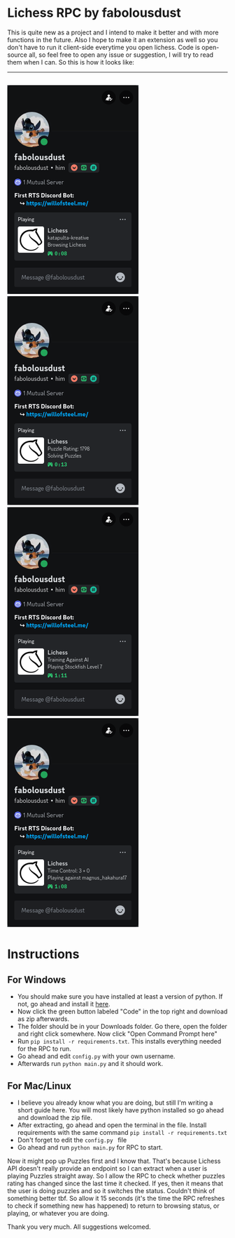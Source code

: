 # Lichess RPC by fabolousdust

This is quite new as a project and I intend to make it better and with more functions in the future. Also I hope to make it an extension as well so you don't have to run it client-side everytime you open lichess. Code is open-source all, so feel free to open any issue or suggestion, I will try to read them when I can. So this is how it looks like:

---
![](lichess_rpc_first.png) ![](lichess_rpc_second.png)
![](lichess_rpc_third.png) ![](lichess_rpc_fourth.png)
---

# Instructions
## For Windows

- You should make sure you have installed at least a version of python. If not, go ahead and install it [here](https://www.python.org/downloads/).
- Now click the green button labeled "Code" in the top right and download as zip afterwards. 
- The folder should be in your Downloads folder. Go there, open the folder and right click somewhere. Now click "Open Command Prompt here" 
- Run `pip install -r requirements.txt`. This installs everything needed for the RPC to run. 
- Go ahead and edit `config.py` with your own username.
- Afterwards run `python main.py` and it should work.

## For Mac/Linux

- I believe you already know what you are doing, but still I'm writing a short guide here. You will most likely have python installed so go ahead and download the zip file.
- After extracting, go ahead and open the terminal in the file. Install requirements with the same command `pip install -r requirements.txt` 
- Don't forget to edit the `config.py ` file
- Go ahead and run `python main.py` for RPC to start. 

Now it might pop up Puzzles first and I know that. That's because Lichess API doesn't really provide an endpoint so I can extract when a user is playing Puzzles straight away. So I allow the RPC to check whether puzzles rating has changed since the last time it checked. If yes, then it means that the user is doing puzzles and so it switches the status. Couldn't think of something better tbf. So allow it 15 seconds (it's the time the RPC refreshes to check if something new has happened) to return to browsing status, or playing, or whatever you are doing. 

Thank you very much. All suggestions welcomed.
